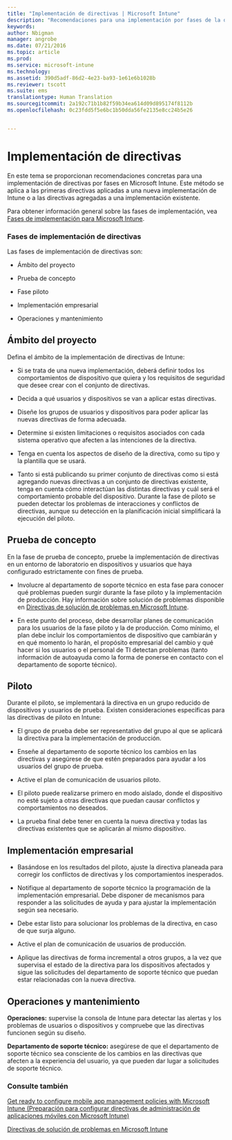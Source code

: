 ```yaml
---
title: "Implementación de directivas | Microsoft Intune"
description: "Recomendaciones para una implementación por fases de la directiva de Microsoft Intune."
keywords: 
author: Nbigman
manager: angrobe
ms.date: 07/21/2016
ms.topic: article
ms.prod: 
ms.service: microsoft-intune
ms.technology: 
ms.assetid: 390d5adf-86d2-4e23-ba93-1e61e6b1028b
ms.reviewer: tscott
ms.suite: ems
translationtype: Human Translation
ms.sourcegitcommit: 2a192c71b1b82f59b34ea614d09d895174f8112b
ms.openlocfilehash: 0c23fdd5f5e6bc1b50dda56fe2135e8cc24b5e26


---
```


# Implementación de directivas
En este tema se proporcionan recomendaciones concretas para una implementación de directivas por fases en Microsoft Intune. Este método se aplica a las primeras directivas aplicadas a una nueva implementación de Intune o a las directivas agregadas a una implementación existente.

Para obtener información general sobre las fases de implementación, vea [Fases de implementación para Microsoft Intune](rollout-phases-for-microsoft-intune-deployment.md).

### Fases de implementación de directivas
Las fases de implementación de directivas son:

-   Ámbito del proyecto

-   Prueba de concepto

-   Fase piloto

-   Implementación empresarial

-   Operaciones y mantenimiento

## Ámbito del proyecto
Defina el ámbito de la implementación de directivas de Intune:

-   Si se trata de una nueva implementación, deberá definir todos los comportamientos de dispositivo que quiera y los requisitos de seguridad que desee crear con el conjunto de directivas.

-   Decida a qué usuarios y dispositivos se van a aplicar estas directivas.

-   Diseñe los grupos de usuarios y dispositivos para poder aplicar las nuevas directivas de forma adecuada.

-   Determine si existen limitaciones o requisitos asociados con cada sistema operativo que afecten a las intenciones de la directiva.

-   Tenga en cuenta los aspectos de diseño de la directiva, como su tipo y la plantilla que se usará.

-   Tanto si está publicando su primer conjunto de directivas como si está agregando nuevas directivas a un conjunto de directivas existente, tenga en cuenta cómo interactúan las distintas directivas y cuál será el comportamiento probable del dispositivo. Durante la fase de piloto se pueden detectar los problemas de interacciones y conflictos de directivas, aunque su detección en la planificación inicial simplificará la ejecución del piloto.

## Prueba de concepto
En la fase de prueba de concepto, pruebe la implementación de directivas en un entorno de laboratorio en dispositivos y usuarios que haya configurado estrictamente con fines de prueba.

-   Involucre al departamento de soporte técnico en esta fase para conocer qué problemas pueden surgir durante la fase piloto y la implementación de producción. Hay información sobre solución de problemas disponible en [Directivas de solución de problemas en Microsoft Intune](/intune/troubleshoot/troubleshoot-policies-in-microsoft-intune).

-   En este punto del proceso, debe desarrollar planes de comunicación para los usuarios de la fase piloto y la de producción. Como mínimo, el plan debe incluir los comportamientos de dispositivo que cambiarán y en qué momento lo harán, el propósito empresarial del cambio y qué hacer si los usuarios o el personal de TI detectan problemas (tanto información de autoayuda como la forma de ponerse en contacto con el departamento de soporte técnico).

## Piloto
Durante el piloto, se implementará la directiva en un grupo reducido de dispositivos y usuarios de prueba. Existen consideraciones específicas para las directivas de piloto en Intune:

-   El grupo de prueba debe ser representativo del grupo al que se aplicará la directiva para la implementación de producción.

-   Enseñe al departamento de soporte técnico los cambios en las directivas y asegúrese de que estén preparados para ayudar a los usuarios del grupo de prueba.

-   Active el plan de comunicación de usuarios piloto.

-   El piloto puede realizarse primero en modo aislado, donde el dispositivo no esté sujeto a otras directivas que puedan causar conflictos y comportamientos no deseados.

-   La prueba final debe tener en cuenta la nueva directiva y todas las directivas existentes que se aplicarán al mismo dispositivo.

## Implementación empresarial

-   Basándose en los resultados del piloto, ajuste la directiva planeada para corregir los conflictos de directivas y los comportamientos inesperados.

-   Notifique al departamento de soporte técnico la programación de la implementación empresarial. Debe disponer de mecanismos para responder a las solicitudes de ayuda y para ajustar la implementación según sea necesario.

-   Debe estar listo para solucionar los problemas de la directiva, en caso de que surja alguno.

-   Active el plan de comunicación de usuarios de producción.

-   Aplique las directivas de forma incremental a otros grupos, a la vez que supervisa el estado de la directiva para los dispositivos afectados y sigue las solicitudes del departamento de soporte técnico que puedan estar relacionadas con la nueva directiva.

## Operaciones y mantenimiento
**Operaciones:** supervise la consola de Intune para detectar las alertas y los problemas de usuarios o dispositivos y compruebe que las directivas funcionen según su diseño.

**Departamento de soporte técnico:** asegúrese de que el departamento de soporte técnico sea consciente de los cambios en las directivas que afecten a la experiencia del usuario, ya que pueden dar lugar a solicitudes de soporte técnico.


### Consulte también
[Get ready to configure mobile app management policies with Microsoft Intune (Preparación para configurar directivas de administración de aplicaciones móviles con Microsoft Intune)](/intune/deploy-use/get-ready-to-configure-mobile-app-management-policies-with-microsoft-intune)

[Directivas de solución de problemas en Microsoft Intune](/intune/troubleshoot/troubleshoot-policies-in-microsoft-intune)



<!--HONumber=Jul16_HO4-->


